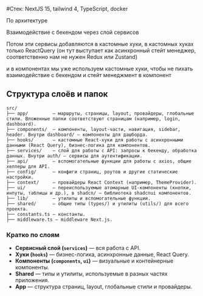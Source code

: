 

#Стек: NextJS 15, tailwind 4, TypeScript, docker

По архитектуре

Взаимодействие с бекендом через слой сервисов

Потом эти сервисы добавляются в кастомные хуки, в кастомных хуках только ReactQuery (он тут выступает как асинхронный стейт менеджер, соответственно нам не нужен Redux или Zustand)

и в компонентах мы уже используем кастомные хуки, чтобы не пихать взаимодействие с бекендом и стейт менеджмент в компонент

## Структура слоёв и папок 

```text
src/
├── app/         — маршруты, страницы, layout, провайдеры, глобальные стили. Вложенные папки соответствуют страницам (например, login, dashboard).
├── components/  — компоненты, layout-части, навигация, sidebar, header. Внутри dashboard/ — компоненты для дашборда.
├── hooks/       — кастомные React-хуки для работы с асинхронными данными (React Query), бизнес-логика для компонентов.
├── services/    — слой для работы с API: запросы к бекенду, обработка данных. Внутри auth/ — сервисы для аутентификации.
├── api/         — вспомогательные функции для работы с axios, общие хелперы для API.
├── config/      — конфиги страниц, роутов и другие статические настройки.
├── context/     — провайдеры React Context (например, ThemeProvider).
├── ui/          — переиспользуемые атомарные UI-компоненты (кнопки, инпуты, таблицы и др.), в shadcn/ — библиотека shadcnui компонентов.
├── lib/         — утилиты и вспомогательные функции.
├── shared/      — общие типы (types/) и утилиты (utils/) для всего проекта.
├── constants.ts — константы.
├── middleware.ts — middleware Next.js.
```

### Кратко по слоям

- **Сервисный слой (`services`)** — вся работа с API.
- **Хуки (`hooks`)** — бизнес-логика, асинхронные данные, React Query.
- **Компоненты (`components`, `ui`)** — визуальные и контейнерные компоненты.
- **Shared** — типы и утилиты, используемые в разных частях приложения.
- **App** — структура страниц, layout, глобальные стили и провайдеры.
